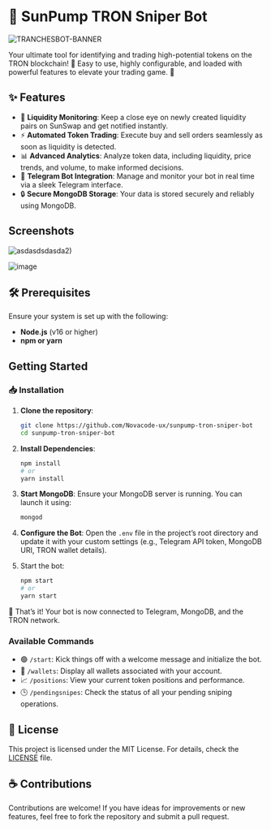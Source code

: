 # 🌟 SunPump TRON Sniper Bot

![TRANCHESBOT-BANNER](https://github.com/user-attachments/assets/0f4e8f1a-e4f3-46b4-8259-ab89dc2fc8ed)

Your ultimate tool for identifying and trading high-potential tokens on the TRON blockchain! 🎯 Easy to use, highly configurable, and loaded with powerful features to elevate your trading game. 🚀

## ✨ Features

- 🔔 **Liquidity Monitoring**: Keep a close eye on newly created liquidity pairs on SunSwap and get notified instantly.
- ⚡ **Automated Token Trading**: Execute buy and sell orders seamlessly as soon as liquidity is detected.
- 📊 **Advanced Analytics**: Analyze token data, including liquidity, price trends, and volume, to make informed decisions.
- 💬 **Telegram Bot Integration**: Manage and monitor your bot in real time via a sleek Telegram interface.
- 🔒 **Secure MongoDB Storage**: Your data is stored securely and reliably using MongoDB.

## Screenshots
![asdasdsdasda2)](https://github.com/user-attachments/assets/8d1bb1fa-d46f-4e7f-af6b-0dee4834a52f)

![image](https://github.com/user-attachments/assets/0a13ef16-9350-4a41-add2-4bc596ff7603)

## 🛠️ Prerequisites
Ensure your system is set up with the following:
- **Node.js** (v16 or higher)
- **npm or yarn**

## Getting Started

### 📥 Installation

1. **Clone the repository**:
   ```bash
   git clone https://github.com/Novacode-ux/sunpump-tron-sniper-bot
   cd sunpump-tron-sniper-bot
   ```

2. **Install Dependencies**:
   ```bash
   npm install
   # or
   yarn install
   ```

3. **Start MongoDB**:
   Ensure your MongoDB server is running. You can launch it using:
   ```bash
   mongod
   ```

4. **Configure the Bot**:
   Open the `.env` file in the project’s root directory and update it with your custom settings (e.g., Telegram API token, MongoDB URI, TRON wallet details).

5. Start the bot:
   ```bash
   npm start
   # or
   yarn start
   ```

🎉 That’s it! Your bot is now connected to Telegram, MongoDB, and the TRON network.

### Available Commands
- 🟢 `/start`: Kick things off with a welcome message and initialize the bot.
- 👜 `/wallets`: Display all wallets associated with your account.
- 📈 `/positions`: View your current token positions and performance.
- 🕒 `/pendingsnipes`: Check the status of all your pending sniping operations.
  
## 📜 License
This project is licensed under the MIT License. For details, check the [LICENSE](LICENSE) file.

## ☕ Contributions
Contributions are welcome! If you have ideas for improvements or new features, feel free to fork the repository and submit a pull request.
